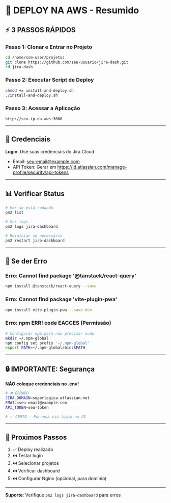 # 🚀 DEPLOY NA AWS - Resumido

## ⚡ 3 PASSOS RÁPIDOS

### Passo 1: Clonar e Entrar no Projeto
```bash
cd /home/ssm-user/projetos
git clone https://github.com/seu-usuario/jira-dash.git
cd jira-dash
```

### Passo 2: Executar Script de Deploy
```bash
chmod +x install-and-deploy.sh
./install-and-deploy.sh
```

### Passo 3: Acessar a Aplicação
```
http://seu-ip-da-aws:3000
```

---

## 🔑 Credenciais

**Login**: Use suas credenciais do Jira Cloud
- Email: seu-email@example.com
- API Token: Gerar em https://id.atlassian.com/manage-profile/security/api-tokens

---

## 📊 Verificar Status

```bash
# Ver se está rodando
pm2 list

# Ver logs
pm2 logs jira-dashboard

# Reiniciar se necessário
pm2 restart jira-dashboard
```

---

## 🐛 Se der Erro

### Erro: Cannot find package '@tanstack/react-query'
```bash
npm install @tanstack/react-query --save
```

### Erro: Cannot find package 'vite-plugin-pwa'
```bash
npm install vite-plugin-pwa --save-dev
```

### Erro: npm ERR! code EACCES (Permissão)
```bash
# Configurar npm para não precisar sudo
mkdir ~/.npm-global
npm config set prefix '~/.npm-global'
export PATH=~/.npm-global/bin:$PATH
```

---

## 🔒 IMPORTANTE: Segurança

**NÃO coloque credenciais no .env!**

```bash
# ❌ ERRADO
JIRA_DOMAIN=superlogica.atlassian.net
EMAIL=seu-email@example.com
API_TOKEN=seu-token

# ✅ CERTO - Forneça via login na UI
```

---

## 🎯 Proximos Passos

1. ✅ Deploy realizado
2. ⏭️ Testar login
3. ⏭️ Selecionar projetos
4. ⏭️ Verificar dashboard
5. ⏭️ Configurar Nginx (opcional, para domínio)

---

**Suporte**: Verifique `pm2 logs jira-dashboard` para erros
